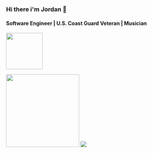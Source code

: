 ### Hi there i'm Jordan 👋

#### Software Engineer | U.S. Coast Guard Veteran | Musician


<a href="www.linkedin.com/in/jordan-connor-smith" ><img src="https://www.freeiconspng.com/thumbs/linkedin-logo-png/displaying-19-gallery-images-for-linkedin-logo-png-25.png"  width="100px" /></a>

<img src="https://cdn.shopify.com/s/files/1/2283/6815/collections/Code-Platoon-logo-color2.png?v=1574257183" width="200px" />
<img src="https://www.codewars.com/users/jsmith96/badges/small" />

